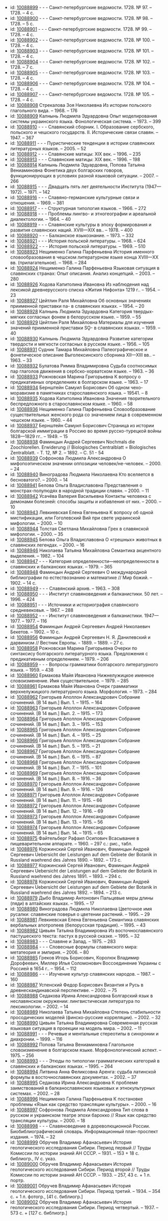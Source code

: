 <ul>
<li>id: <a href="http://books.e-heritage.ru/book/10088899">10088899</a>	- - - Санкт-петербургские ведомости. 1728. № 97. – 1728. – 4 с.</li>
<li>id: <a href="http://books.e-heritage.ru/book/10088900">10088900</a>	- - - Санкт-петербургские ведомости. 1728. № 98. – 1728. – 5 с.</li>
<li>id: <a href="http://books.e-heritage.ru/book/10088901">10088901</a>	- - - Санкт-петербургские ведомости. 1728. № 99. – 1728. – 4 с.</li>
<li>id: <a href="http://books.e-heritage.ru/book/10088902">10088902</a>	- - - Санкт-петербургские ведомости. 1728. № 100. – 1728. – 4 с.</li>
<li>id: <a href="http://books.e-heritage.ru/book/10088903">10088903</a>	- - - Санкт-петербургские ведомости. 1728. № 101. – 1728. – 4 с.</li>
<li>id: <a href="http://books.e-heritage.ru/book/10088904">10088904</a>	- - - Санкт-петербургские ведомости. 1728. № 102. – 1728. – 7 с.</li>
<li>id: <a href="http://books.e-heritage.ru/book/10088905">10088905</a>	- - - Санкт-петербургские ведомости. 1728. № 103. – 1728. – 4 с.</li>
<li>id: <a href="http://books.e-heritage.ru/book/10088906">10088906</a>	- - - Санкт-петербургские ведомости. 1728. № 104. – 1728. – 4 с.</li>
<li>id: <a href="http://books.e-heritage.ru/book/10088907">10088907</a>	- - - Санкт-петербургские ведомости. 1728. № 105. – 1728. – 4 с.</li>
<li>id: <a href="http://books.e-heritage.ru/book/10088908">10088908</a>	Стрекалова Зоя Николаевна Из истории польского глагольного вида. – 1968. – 176</li>
<li>id: <a href="http://books.e-heritage.ru/book/10088909">10088909</a>	Калнынь Людмила Эдуардовна Опыт моделирования системы украинского языка. Фонологическая система. – 1973. – 399</li>
<li>id: <a href="http://books.e-heritage.ru/book/10088910">10088910</a>	- - - Славянский сборник. I. Образование сербского, польского и чешского государств. II. Исторические связи славян. – 1947. – 367</li>
<li>id: <a href="http://books.e-heritage.ru/book/10088911">10088911</a>	- - - Пуристические тенденции в истории славянских литературных языков. – 2005. – 52</li>
<li>id: <a href="http://books.e-heritage.ru/book/10088912">10088912</a>	- - - Славянские матицы: XIX век. – 1996. – 235</li>
<li>id: <a href="http://books.e-heritage.ru/book/10088913">10088913</a>	- - - Славянские матицы: XIX век. – 1996. – 198</li>
<li>id: <a href="http://books.e-heritage.ru/book/10088914">10088914</a>	Калнынь Людмила Эдуардовна, Попова Татьяна Вениаминовна Фонетика двух болгарских говоров, функционирующих в условиях разной языковой ситуации. – 2007. – 266</li>
<li>id: <a href="http://books.e-heritage.ru/book/10088915">10088915</a>	- - - Двадцать пять лет деятельности Института (1947—1972). – 1971. – 142</li>
<li>id: <a href="http://books.e-heritage.ru/book/10088916">10088916</a>	- - - Славяно-германские культурные связи и отношения. – 1969. – 381</li>
<li>id: <a href="http://books.e-heritage.ru/book/10088917">10088917</a>	- - - Структурная типология языков. – 1966. – 272</li>
<li>id: <a href="http://books.e-heritage.ru/book/10088918">10088918</a>	- - - Проблемы лингво- и этногеографии и ареальной диалектологии. – 1964. – 40</li>
<li>id: <a href="http://books.e-heritage.ru/book/10088919">10088919</a>	- - - Славянские культуры в эпоху формирования и развития славянских наций. XVIII—XIX вв.. – 1978. – 400</li>
<li>id: <a href="http://books.e-heritage.ru/book/10088920">10088920</a>	- - - Балканское языкознание. – 1973. – 332</li>
<li>id: <a href="http://books.e-heritage.ru/book/10088921">10088921</a>	- - - История польской литературы. – 1968. – 624</li>
<li>id: <a href="http://books.e-heritage.ru/book/10088922">10088922</a>	- - - История польской литературы. – 1969. – 510</li>
<li>id: <a href="http://books.e-heritage.ru/book/10088923">10088923</a>	Нещименко Галина Парфеньевна История именного словообразования в чешском литературном языке конца XVIII—XX вв. (прилагательное). – 1968. – 284</li>
<li>id: <a href="http://books.e-heritage.ru/book/10088924">10088924</a>	Нещименко Галина Парфеньевна Языковая ситуация в славянских странах: Опыт описания. Анализ концепций. – 2003. – 280</li>
<li>id: <a href="http://books.e-heritage.ru/book/10088926">10088926</a>	Ходова Капитолина Ивановна Из наблюдения над лексикой древнерусского списка «Жития Нифонта» 1219 г.. – 1954. – 23</li>
<li>id: <a href="http://books.e-heritage.ru/book/10088927">10088927</a>	Цейтлин Раля Михайловна Об основных значениях приименной приставки na- в славянских языках. – 1954. – 20</li>
<li>id: <a href="http://books.e-heritage.ru/book/10088928">10088928</a>	Калнынь Людмила Эдуардовна Категория твердых-мягких согласных фонем в белорусском языке. – 1959. – 55</li>
<li>id: <a href="http://books.e-heritage.ru/book/10088929">10088929</a>	Цейтлин Раля Михайловна Материалы для изучения значений приименной приставки SǪ- в славянских языках. – 1959. – 40</li>
<li>id: <a href="http://books.e-heritage.ru/book/10088930">10088930</a>	Калнынь Людмила Эдуардовна Развитие категории твердости и мягкости согласных в русском языке. – 1956. – 105</li>
<li>id: <a href="http://books.e-heritage.ru/book/10088931">10088931</a>	Судник Тамара Михайловна Палеографическое и фонетическое описание Выголексинского сборника XII—XIII вв.. – 1963. – 33</li>
<li>id: <a href="http://books.e-heritage.ru/book/10088932">10088932</a>	Булатова Римма Владимировна Судьба соотносимых пар глаголов движения в сербско-хорватском языке. – 1963. – 36</li>
<li>id: <a href="http://books.e-heritage.ru/book/10088933">10088933</a>	Рожновская Марина Григорьевна К вопросу о предикативных определениях в болгарском языке. – 1963. – 17</li>
<li>id: <a href="http://books.e-heritage.ru/book/10088934">10088934</a>	Бернштейн Самуил Борисович Об одном чехо-моравизме в памятниках старославянского языка. – 19541. – 8</li>
<li>id: <a href="http://books.e-heritage.ru/book/10088935">10088935</a>	Ходова Капитолина Ивановна Значения творительного беспредложного в старославянском языке. – 1960. – 58</li>
<li>id: <a href="http://books.e-heritage.ru/book/10088936">10088936</a>	Нещименко Галина Парфеньевна Словообразование существительных женского рода со значением лица в современном чешском языке. – 1960. – 44</li>
<li>id: <a href="http://books.e-heritage.ru/book/10088937">10088937</a>	Бернштейн Самуил Борисович Страница из истории болгарской иммиграции в Россию во время русско-турецкой войны 1828—1829 гг.. – 1949. – 15</li>
<li>id: <a href="http://books.e-heritage.ru/book/10088938">10088938</a>	Фаминцын Андрей Сергеевич Nochmals die Zoochlorellen. Erwiderung // Biologisches Centralblatt = Biologisches Zentralblatt. - Т. 12, № 2. – 1892. – C. 51 - 54</li>
<li>id: <a href="http://books.e-heritage.ru/book/10088939">10088939</a>	Софронова Людмила Александровна О мифопоэтическом значении оппозиции человек/не-человек. – 2000. – 24</li>
<li>id: <a href="http://books.e-heritage.ru/book/10088940">10088940</a>	Виноградова Людмила Николаевна Кто вселяется в бесноватого?. – 2000. – 14</li>
<li>id: <a href="http://books.e-heritage.ru/book/10088941">10088941</a>	Белова Ольга Владиславовна Представления о монстрах-полулюдях в народной традиции славян. – 2000. – 11</li>
<li>id: <a href="http://books.e-heritage.ru/book/10088942">10088942</a>	Усачёва Валерия Васильевна Контакты человека с демонами болезней: способы защиты и избавления от них. – 2000. – 10</li>
<li>id: <a href="http://books.e-heritage.ru/book/10088943">10088943</a>	Левкиевская Елена Евгеньевна К вопросу об одной мистификации, или Гоголевский Вий при свете украинской мифологии. – 2000. – 10</li>
<li>id: <a href="http://books.e-heritage.ru/book/10088944">10088944</a>	Толстая Светлана Михайловна Грех в славянской мифологии. – 2000. – 35</li>
<li>id: <a href="http://books.e-heritage.ru/book/10088945">10088945</a>	Белова Ольга Владиславовна О «грешных» животных в славянских легендах. – 2000. – 16</li>
<li>id: <a href="http://books.e-heritage.ru/book/10088946">10088946</a>	Николаева Татьяна Михайловна Семантика акцентного выделения. – 1982. – 104</li>
<li>id: <a href="http://books.e-heritage.ru/book/10088947">10088947</a>	- - - Категория определенности—неопределенности в славянских и балканских языках. – 1979. – 365</li>
<li>id: <a href="http://books.e-heritage.ru/book/10088948">10088948</a>	Фаминцын Андрей Сергеевич О международной библиографии по естествознанию и математике // Мир божий. – 1902. – 14 с.</li>
<li>id: <a href="http://books.e-heritage.ru/book/10088949">10088949</a>	- - - Славянский архив. – 1963. – 308</li>
<li>id: <a href="http://books.e-heritage.ru/book/10088950">10088950</a>	- - - Институт славяноведения и балканистики. 50 лет. – 1996. – 424</li>
<li>id: <a href="http://books.e-heritage.ru/book/10088951">10088951</a>	- - - Источники и историография славянского средневековья. – 1967. – 288</li>
<li>id: <a href="http://books.e-heritage.ru/book/10088952">10088952</a>	- - - Институт славяноведения и балканистики. 1947—1977. – 1977. – 116</li>
<li>id: <a href="http://books.e-heritage.ru/book/10088954">10088954</a>	Фаминцын Андрей Сергеевич Андрей Николаевич Бекетов. – 1902. – 10 с.</li>
<li>id: <a href="http://books.e-heritage.ru/book/10088956">10088956</a>	Фаминцын Андрей Сергеевич Н. Я. Данилевский и дарвинизм // Вестник Европы. - 1889. – 1889. – 27 с.</li>
<li>id: <a href="http://books.e-heritage.ru/book/10088958">10088958</a>	Рожновская Марина Григорьевна Очерки по синтаксису болгарского литературного языка. Предложения с предикативным определением. – 1979. – 206</li>
<li>id: <a href="http://books.e-heritage.ru/book/10088959">10088959</a>	- - - Вопросы грамматики болгарского литературного языка. – 1959. – 438</li>
<li>id: <a href="http://books.e-heritage.ru/book/10088960">10088960</a>	Ермакова Майя Ивановна Нижнелужицкое именное словоизменение. Имя существительное. – 1979. – 285</li>
<li>id: <a href="http://books.e-heritage.ru/book/10088961">10088961</a>	Ермакова Майя Ивановна Очерк грамматики верхнелужицкого литературного языка. Морфология. – 1973. – 284</li>
<li>id: <a href="http://books.e-heritage.ru/book/10088962">10088962</a>	Григорьев Аполлон Александрович Собрание сочинений. [В 14 вып.] Вып. 1. – 1915. – 164</li>
<li>id: <a href="http://books.e-heritage.ru/book/10088963">10088963</a>	Григорьев Аполлон Александрович Собрание сочинений. [В 14 вып.] Вып. 2. – 1915. – 173</li>
<li>id: <a href="http://books.e-heritage.ru/book/10088964">10088964</a>	Григорьев Аполлон Александрович Собрание сочинений. [В 14 вып.] Вып. 3. – 1915. – 153</li>
<li>id: <a href="http://books.e-heritage.ru/book/10088965">10088965</a>	Григорьев Аполлон Александрович Собрание сочинений. [В 14 вып.] Вып. 4. – 1915. – 25</li>
<li>id: <a href="http://books.e-heritage.ru/book/10088966">10088966</a>	Григорьев Аполлон Александрович Собрание сочинений. [В 14 вып.] Вып. 5. – 1915. – 21</li>
<li>id: <a href="http://books.e-heritage.ru/book/10088967">10088967</a>	Григорьев Аполлон Александрович Собрание сочинений. [В 14 вып.] Вып. 6. – 1915. – 87</li>
<li>id: <a href="http://books.e-heritage.ru/book/10088968">10088968</a>	Григорьев Аполлон Александрович Собрание сочинений. [В 14 вып.] Вып. 7. – 1915. – 101</li>
<li>id: <a href="http://books.e-heritage.ru/book/10088969">10088969</a>	Григорьев Аполлон Александрович Собрание сочинений. [В 14 вып.] Вып. 8. – 1916. – 36</li>
<li>id: <a href="http://books.e-heritage.ru/book/10088970">10088970</a>	Григорьев Аполлон Александрович Собрание сочинений. [В 14 вып.] Вып. 9. – 1916. – 126</li>
<li>id: <a href="http://books.e-heritage.ru/book/10088971">10088971</a>	Григорьев Аполлон Александрович Собрание сочинений. [В 14 вып.] Вып. 11. – 1915. – 66</li>
<li>id: <a href="http://books.e-heritage.ru/book/10088972">10088972</a>	Григорьев Аполлон Александрович Собрание сочинений. [В 14 вып.] Вып. 12. – 1916. – 69</li>
<li>id: <a href="http://books.e-heritage.ru/book/10088973">10088973</a>	Григорьев Аполлон Александрович Собрание сочинений. [В 14 вып.] Вып. 13. – 1915. – 56</li>
<li>id: <a href="http://books.e-heritage.ru/book/10088974">10088974</a>	Григорьев Аполлон Александрович Собрание сочинений. [В 14 вып.] Вып. 14. – 1915. – 65</li>
<li>id: <a href="http://books.e-heritage.ru/book/10088975">10088975</a>	Файтельберг Рафаил Осипович Всасывание в пищеварительном аппарате. – 1960. – 297 с.: рис., табл.</li>
<li>id: <a href="http://books.e-heritage.ru/book/10088976">10088976</a>	Коржинский Сергей Иванович, Фаминцын Андрей Сергеевич Uebersicht der Leistungen auf dem Gebiete der Botanik in Russland waehrend des Jahres 1890. – 1892. – 173 c.</li>
<li>id: <a href="http://books.e-heritage.ru/book/10088977">10088977</a>	Коржинский Сергей Иванович, Фаминцын Андрей Сергеевич Uebersicht der Leistungen auf dem Gebiete der Botanik in Russland waehrend des Jahres 1891. – 1893. – 294 c.</li>
<li>id: <a href="http://books.e-heritage.ru/book/10088978">10088978</a>	Коржинский Сергей Иванович, Фаминцын Андрей Сергеевич Uebersicht der Leistungen auf dem Gebiete der Botanik in Russland waehrend des Jahres 1892. – 1894. – 213 c.</li>
<li>id: <a href="http://books.e-heritage.ru/book/10088979">10088979</a>	Дыбо Владимир Антонович Пальцевые меры длины (пяди) в алтайских языках. – 1995. – 17</li>
<li>id: <a href="http://books.e-heritage.ru/book/10088980">10088980</a>	Виноградова Людмила Николаевна Цветочное имя русалки: славянские поверья о цветении растений. – 1995. – 29</li>
<li>id: <a href="http://books.e-heritage.ru/book/10088981">10088981</a>	Левкиевская Елена Евгеньевна Семантика славянских вербальных апотропеев (белорусская традиция). – 1995. – 43</li>
<li>id: <a href="http://books.e-heritage.ru/book/10088982">10088982</a>	Цивьян Татьяна Владимировна Из восточнославянского пастушеского текста: пастух в русской сказке. – 1995. – 32</li>
<li>id: <a href="http://books.e-heritage.ru/book/10088983">10088983</a>	- - - Славяне и Запад. – 1975. – 283</li>
<li>id: <a href="http://books.e-heritage.ru/book/10088984">10088984</a>	- - - Словесные формулы славянского мира: метатеория и эмпирия. – 2006. – 80</li>
<li>id: <a href="http://books.e-heritage.ru/book/10088985">10088985</a>	Греков Игорь Борисович, Королюк Владимир Дорофеевич, Миллер Илья Соломонович Воссоединение Украины с Россией в 1654 г.. – 1954. – 112</li>
<li>id: <a href="http://books.e-heritage.ru/book/10088986">10088986</a>	- - - Изучение культур славянских народов. – 1987. – 160</li>
<li>id: <a href="http://books.e-heritage.ru/book/10088987">10088987</a>	Успенский Федор Борисович Византия и Русь в древнескандинавской перспективе. – 2002. – 75</li>
<li>id: <a href="http://books.e-heritage.ru/book/10088988">10088988</a>	Седакова Ирина Александровна Болгарский язык в неславянском окружении: лингвистическая литература по лексикологии. – 2002. – 14</li>
<li>id: <a href="http://books.e-heritage.ru/book/10088989">10088989</a>	Николаева Татьяна Михайловна Степень стабильности просодических моделей (финско-русские корреляции). – 2002. – 32</li>
<li>id: <a href="http://books.e-heritage.ru/book/10088990">10088990</a>	Цивьян Татьяна Владимировна Современная русская языковая ситуация в проекции на модель мира. – 2002. – 11</li>
<li>id: <a href="http://books.e-heritage.ru/book/10088991">10088991</a>	- - - Речевые и ментальные стереотипы в синхронии и диахронии. – 1999. – 116</li>
<li>id: <a href="http://books.e-heritage.ru/book/10088992">10088992</a>	Попова Татьяна Вениаминовна Глагольное словоизменение в болгарском языке. Морфонологический аспект. – 1975. – 256</li>
<li>id: <a href="http://books.e-heritage.ru/book/10088993">10088993</a>	- - - Этюды по типологии грамматических категорий в славянских и балканских языках. – 1995. – 264</li>
<li>id: <a href="http://books.e-heritage.ru/book/10088994">10088994</a>	Литвина Анна Феликсовна Аренга: судьба латинской формулы в восточнославянских документах. – 2002. – 37</li>
<li>id: <a href="http://books.e-heritage.ru/book/10088995">10088995</a>	Седакова Ирина Александровна К проблеме заимствований в балканославянских языковых и этнокультурных системах. – 2002. – 28</li>
<li>id: <a href="http://books.e-heritage.ru/book/10088996">10088996</a>	Нещименко Галина Парфеньевна К постановке проблемы «Язык как средство трансляции культуры». – 2000. – 16</li>
<li>id: <a href="http://books.e-heritage.ru/book/10088997">10088997</a>	Софронова Людмила Александровна Тип слова в русском и украинском театре эпохи барокко // Язык как средство трансляции культуры. – 2000. – 18</li>
<li>id: <a href="http://books.e-heritage.ru/book/10088998">10088998</a>	- - - Славяноведение в дореволюционной России. Биобиблиографический словарь. Информационный план-проспект издания. – 1974. – 32</li>
<li>id: <a href="http://books.e-heritage.ru/book/10088999">10088999</a>	Обручев Владимир Афанасьевич История геологического исследования Сибири. Период первый // Труды Комиссии по истории знаний АН СССР. – 1931. – 153 + 18 с. библиогр., IV c. указ.</li>
<li>id: <a href="http://books.e-heritage.ru/book/10089000">10089000</a>	Обручев Владимир Афанасьевич История геологического исследования Сибири. Период второй // Труды Комиссии по истории знаний АН СССР. – 1933. – 257, 43 с. + 1 л. портр.</li>
<li>id: <a href="http://books.e-heritage.ru/book/10089001">10089001</a>	Обручев Владимир Афанасьевич История геологического исследования Сибири. Период третий. – 1934. – 354 с. + 1 л. фотогр., [41 c. библиогр.]</li>
<li>id: <a href="http://books.e-heritage.ru/book/10089002">10089002</a>	Обручев Владимир Афанасьевич История геологического исследования Сибири. Период четвертый. – 1937. – 573 с. + [127 c. библиогр.]</li>
</ul>
